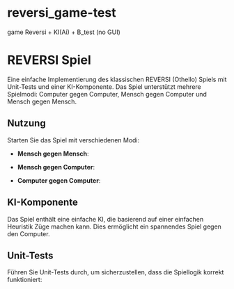 # reversi_game-test
game Reversi + KI(Ai) + B_test (no GUI)
# REVERSI Spiel

Eine einfache Implementierung des klassischen REVERSI (Othello) Spiels mit Unit-Tests und einer KI-Komponente. Das Spiel unterstützt mehrere Spielmodi: Computer gegen Computer, Mensch gegen Computer und Mensch gegen Mensch.

## Nutzung

Starten Sie das Spiel mit verschiedenen Modi:

- **Mensch gegen Mensch**:

- **Mensch gegen Computer**:

- **Computer gegen Computer**:

## KI-Komponente

Das Spiel enthält eine einfache KI, die basierend auf einer einfachen Heuristik Züge machen kann. Dies ermöglicht ein spannendes Spiel gegen den Computer.

## Unit-Tests

Führen Sie Unit-Tests durch, um sicherzustellen, dass die Spiellogik korrekt funktioniert:

